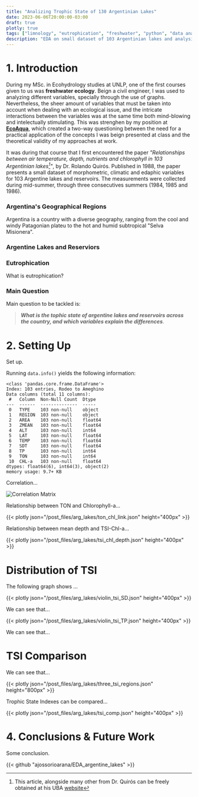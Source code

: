 ```yaml
---
title: "Analizing Trophic State of 130 Argentinian Lakes"
date: 2023-06-06T20:00:00-03:00
draft: true
plotly: true
tags: ["limnology", "eutrophication", "freshwater", "python", "data analysis"]
description: "EDA on small dataset of 103 Argentinian lakes and analysis of influence of different factors in trophic state"
---
```


# 1. Introduction

During my MSc. in Ecohydrology studies at UNLP, one of the first courses given to us was **freshwater ecology**. Beign a civil engineer, I was used to analyzing different variables, specially through the use of graphs. Nevertheless, the sheer amount of variables that must be taken into account when dealing with an ecological issue, and the intricate interactions between the variables was at the same time both mind-blowing and intelectually stimulating. This was strenghen by my position at [**EcoAqua**][ECOAQUA], which created a two-way questioning between the need for a practical application of the concepts I was beign presented at class and the theoretical validity of my approaches at work.

It was during that course that I first encountered the paper *"Relationships between air temperature, depth, nutrients and chlorophyll in 103 Argentinian lakes[^1]"*, by Dr. Rolando Quirós. Published in 1988, the paper presents a small dataset of morphometric, climatic and edaphic variables for 103 Argentine lakes and reservoirs. The measurements were collected during mid-summer, through three consecutives summers (1984, 1985 and 1986).

### Argentina's Geographical Regions

Argentina is a country with a diverse geography, ranging from the cool and windy Patagonian plateu to the hot and humid subtropical "Selva Misionera".  

### Argentine Lakes and Reserviors



### Eutrophication

What is eutrophication?


### Main Question

Main question to be tackled is:

> ***What is the tophic state of argentine lakes and reservoirs across the country, and which variables explain the differences***.



# 2. Setting Up
Set up.

Running `data.info()` yields the following information:

```text
<class 'pandas.core.frame.DataFrame'>
Index: 103 entries, Rodeo to Ameghino
Data columns (total 11 columns):
 #   Column  Non-Null Count  Dtype  
---  ------  --------------  -----  
 0   TYPE    103 non-null    object 
 1   REGION  103 non-null    object 
 2   AREA    103 non-null    float64
 3   ZMEAN   103 non-null    float64
 4   ALT     103 non-null    int64  
 5   LAT     103 non-null    float64
 6   TEMP    103 non-null    float64
 7   SDT     103 non-null    float64
 8   TP      103 non-null    int64  
 9   TON     103 non-null    int64  
 10  CHL-a   103 non-null    float64
dtypes: float64(6), int64(3), object(2)
memory usage: 9.7+ KB
```


Correlation...

![Correlation Matrix](/post_files/arg_lakes/corr_matrix.png)

Relationship between TON and Chlorophyll-a...

{{< plotly json="/post_files/arg_lakes/ton_chl_link.json" height="400px" >}}

Relationship between mean depth and TSI-Chl-a...

{{< plotly json="/post_files/arg_lakes/tsi_chl_depth.json" height="400px" >}}

# Distribution of TSI

The following graph shows ...

{{< plotly json="/post_files/arg_lakes/violin_tsi_SD.json" height="400px" >}}

We can see that...

{{< plotly json="/post_files/arg_lakes/violin_tsi_TP.json" height="400px" >}}

We can see that...

# TSI Comparison
We can see that...

{{< plotly json="/post_files/arg_lakes/three_tsi_regions.json" height="800px" >}}

Trophic State Indexes can be compared...

{{< plotly json="/post_files/arg_lakes/tsi_comp.json" height="400px" >}}

# 4. Conclusions & Future Work
Some conclusion.

{{< github "ajossorioarana/EDA_argentine_lakes" >}}


[ECOAQUA]: https://www.ecoaqua.com.ar
[QUIROS]: https://www.agro.uba.ar/users/quiros/

[^1]: This article, alongside many other from Dr. Quirós can be freely obtained at his UBA [website][QUIROS]